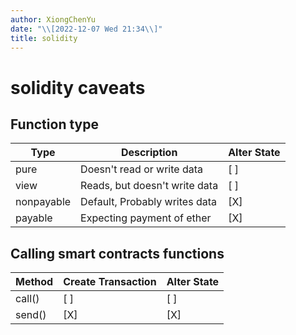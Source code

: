 ```yaml
---
author: XiongChenYu
date: "\\[2022-12-07 Wed 21:34\\]"
title: solidity
---
```


# solidity caveats

## Function type

| Type       | Description                   | Alter State |
|------------|-------------------------------|-------------|
| pure       | Doesn't read or write data    | \[ \]       |
| view       | Reads, but doesn't write data | \[ \]       |
| nonpayable | Default, Probably writes data | \[X\]       |
| payable    | Expecting payment of ether    | \[X\]       |

## Calling smart contracts functions

| Method | Create Transaction | Alter State |
|--------|--------------------|-------------|
| call() | \[ \]              | \[ \]       |
| send() | \[X\]              | \[X\]       |
